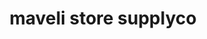 ---
title: "maveli store supplyco"
url: /kizhakkambalam-kolenchery-ernakulam/maveli-store-supplyco/
shop: supermarket
---